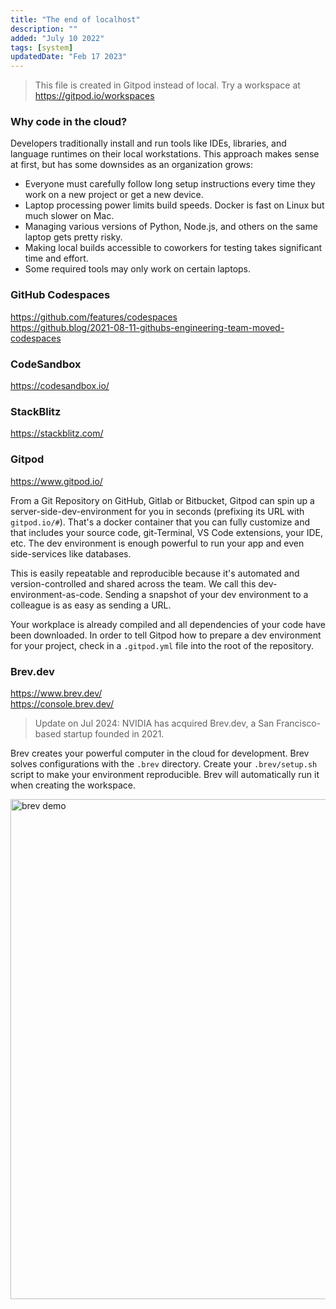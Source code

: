 ```yaml
---
title: "The end of localhost"
description: ""
added: "July 10 2022"
tags: [system]
updatedDate: "Feb 17 2023"
---
```


> This file is created in Gitpod instead of local. Try a workspace at https://gitpod.io/workspaces

### Why code in the cloud?
Developers traditionally install and run tools like IDEs, libraries, and language runtimes on their local workstations. This approach makes sense at first, but has some downsides as an organization grows:

- Everyone must carefully follow long setup instructions every time they work on a new project or get a new device.
- Laptop processing power limits build speeds. Docker is fast on Linux but much slower on Mac.
- Managing various versions of Python, Node.js, and others on the same laptop gets pretty risky.
- Making local builds accessible to coworkers for testing takes significant time and effort.
- Some required tools may only work on certain laptops.

### GitHub Codespaces
https://github.com/features/codespaces  
https://github.blog/2021-08-11-githubs-engineering-team-moved-codespaces  

### CodeSandbox
https://codesandbox.io/

### StackBlitz
https://stackblitz.com/

### Gitpod
https://www.gitpod.io/

From a Git Repository on GitHub, Gitlab or Bitbucket, Gitpod can spin up a server-side-dev-environment for you in seconds (prefixing its URL with `gitpod.io/#`). That's a docker container that you can fully customize and that includes your source code, git-Terminal, VS Code extensions, your IDE, etc. The dev environment is enough powerful to run your app and even side-services like databases.

This is easily repeatable and reproducible because it's automated and version-controlled and shared across the team. We call this dev-environment-as-code. Sending a snapshot of your dev environment to a colleague is as easy as sending a URL.

Your workplace is already compiled and all dependencies of your code have been downloaded. In order to tell Gitpod how to prepare a dev environment for your project, check in a `.gitpod.yml` file into the root of the repository.

### Brev.dev
https://www.brev.dev/  
https://console.brev.dev/

> Update on Jul 2024: NVIDIA has acquired Brev.dev, a San Francisco-based startup founded in 2021.

Brev creates your powerful computer in the cloud for development. Brev solves configurations with the `.brev` directory. Create your `.brev/setup.sh` script to make your environment reproducible. Brev will automatically run it when creating the workspace.

<img alt="brev demo" src="https://raw.gitmirror.com/kexiZeroing/blog-images/main/e6c9d24ely1h3dnwzu0szj21ee0o4mzl.jpg" width="800">
